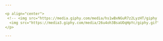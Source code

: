 ```yaml
---

<p align="center">
 <!-- <img src="https://media.giphy.com/media/hs1wBxNGuR7z2LyzHT/giphy.gif"> -->
  <img src="https://media3.giphy.com/media/26u4oh3BsaUOqHpYc/giphy.gif">
</p>

---
```

